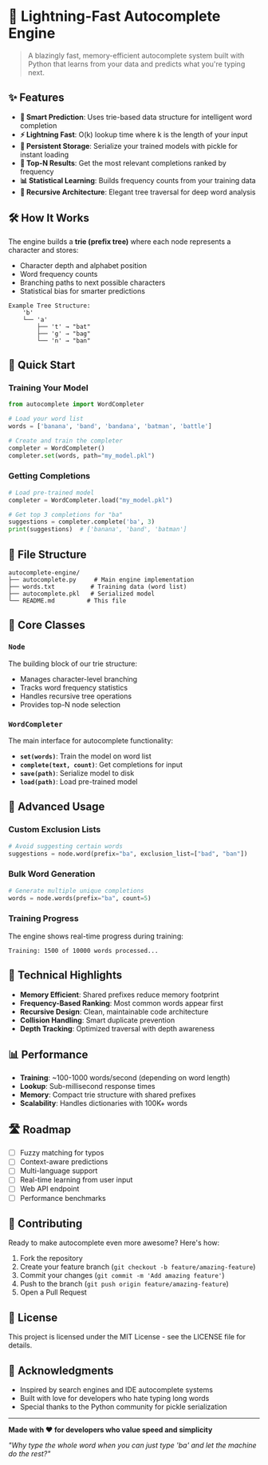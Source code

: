 # 🚀 Lightning-Fast Autocomplete Engine

> A blazingly fast, memory-efficient autocomplete system built with Python that learns from your data and predicts what you're typing next.

## ✨ Features

- **🧠 Smart Prediction**: Uses trie-based data structure for intelligent word completion
- **⚡ Lightning Fast**: O(k) lookup time where k is the length of your input
- **💾 Persistent Storage**: Serialize your trained models with pickle for instant loading
- **🎯 Top-N Results**: Get the most relevant completions ranked by frequency
- **📊 Statistical Learning**: Builds frequency counts from your training data
- **🔄 Recursive Architecture**: Elegant tree traversal for deep word analysis

## 🛠️ How It Works

The engine builds a **trie (prefix tree)** where each node represents a character and stores:
- Character depth and alphabet position
- Word frequency counts
- Branching paths to next possible characters
- Statistical bias for smarter predictions

```
Example Tree Structure:
    'b'
    └── 'a'
        ├── 't' → "bat"
        ├── 'g' → "bag" 
        └── 'n' → "ban"
```

## 🚀 Quick Start

### Training Your Model

```python
from autocomplete import WordCompleter

# Load your word list
words = ['banana', 'band', 'bandana', 'batman', 'battle']

# Create and train the completer
completer = WordCompleter()
completer.set(words, path="my_model.pkl")
```

### Getting Completions

```python
# Load pre-trained model
completer = WordCompleter.load("my_model.pkl")

# Get top 3 completions for "ba"
suggestions = completer.complete('ba', 3)
print(suggestions)  # ['banana', 'band', 'batman']
```

## 📁 File Structure

```
autocomplete-engine/
├── autocomplete.py     # Main engine implementation
├── words.txt          # Training data (word list)
├── autocomplete.pkl   # Serialized model
└── README.md         # This file
```

## 🎯 Core Classes

### `Node`
The building block of our trie structure:
- Manages character-level branching
- Tracks word frequency statistics
- Handles recursive tree operations
- Provides top-N node selection

### `WordCompleter`
The main interface for autocomplete functionality:
- **`set(words)`**: Train the model on word list
- **`complete(text, count)`**: Get completions for input
- **`save(path)`**: Serialize model to disk
- **`load(path)`**: Load pre-trained model

## 🔧 Advanced Usage

### Custom Exclusion Lists
```python
# Avoid suggesting certain words
suggestions = node.word(prefix="ba", exclusion_list=["bad", "ban"])
```

### Bulk Word Generation
```python
# Generate multiple unique completions
words = node.words(prefix="ba", count=5)
```

### Training Progress
The engine shows real-time progress during training:
```
Training: 1500 of 10000 words processed...
```

## 🎨 Technical Highlights

- **Memory Efficient**: Shared prefixes reduce memory footprint
- **Frequency-Based Ranking**: Most common words appear first
- **Recursive Design**: Clean, maintainable code architecture
- **Collision Handling**: Smart duplicate prevention
- **Depth Tracking**: Optimized traversal with depth awareness

## 📊 Performance

- **Training**: ~100-1000 words/second (depending on word length)
- **Lookup**: Sub-millisecond response times
- **Memory**: Compact trie structure with shared prefixes
- **Scalability**: Handles dictionaries with 100K+ words

## 🛣️ Roadmap

- [ ] Fuzzy matching for typos
- [ ] Context-aware predictions
- [ ] Multi-language support
- [ ] Real-time learning from user input
- [ ] Web API endpoint
- [ ] Performance benchmarks

## 🤝 Contributing

Ready to make autocomplete even more awesome? Here's how:

1. Fork the repository
2. Create your feature branch (`git checkout -b feature/amazing-feature`)
3. Commit your changes (`git commit -m 'Add amazing feature'`)
4. Push to the branch (`git push origin feature/amazing-feature`)
5. Open a Pull Request

## 📜 License

This project is licensed under the MIT License - see the LICENSE file for details.

## 🙏 Acknowledgments

- Inspired by search engines and IDE autocomplete systems
- Built with love for developers who hate typing long words
- Special thanks to the Python community for pickle serialization

---

**Made with ❤️ for developers who value speed and simplicity**

*"Why type the whole word when you can just type 'ba' and let the machine do the rest?"*
